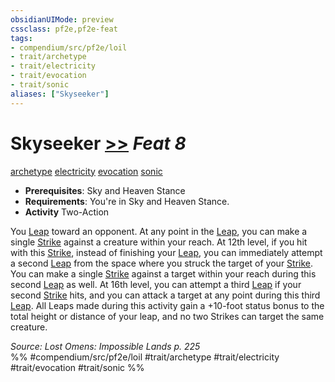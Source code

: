 ```yaml
---
obsidianUIMode: preview
cssclass: pf2e,pf2e-feat
tags:
- compendium/src/pf2e/loil
- trait/archetype
- trait/electricity
- trait/evocation
- trait/sonic
aliases: ["Skyseeker"]
---
```

# Skyseeker  [>>](rules/core-rulebook/chapter-9-playing-the-game.md#Actions "Two-Action") *Feat 8*  
[archetype](rules/traits/archetype.md)  [electricity](rules/traits/electricity.md)  [evocation](rules/traits/evocation.md)  [sonic](rules/traits/sonic.md)  

- **Prerequisites**: Sky and Heaven Stance
- **Requirements**: You're in Sky and Heaven Stance.
- **Activity** Two-Action

You [Leap](rules/actions/leap.md) toward an opponent. At any point in the [Leap](rules/actions/leap.md), you can make a single [Strike](rules/actions/strike.md) against a creature within your reach. At 12th level, if you hit with this [Strike](rules/actions/strike.md), instead of finishing your [Leap](rules/actions/leap.md), you can immediately attempt a second [Leap](rules/actions/leap.md) from the space where you struck the target of your [Strike](rules/actions/strike.md). You can make a single [Strike](rules/actions/strike.md) against a target within your reach during this second [Leap](rules/actions/leap.md) as well. At 16th level, you can attempt a third [Leap](rules/actions/leap.md) if your second [Strike](rules/actions/strike.md) hits, and you can attack a target at any point during this third [Leap](rules/actions/leap.md). All Leaps made during this activity gain a +10-foot status bonus to the total height or distance of your leap, and no two Strikes can target the same creature.

*Source: Lost Omens: Impossible Lands p. 225*  
%% #compendium/src/pf2e/loil #trait/archetype #trait/electricity #trait/evocation #trait/sonic %%